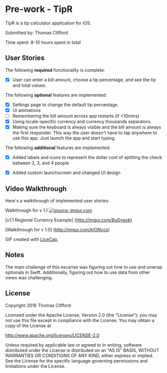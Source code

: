 # Pre-work - TipR

TipR is a tip calculator application for iOS.

Submitted by: Thomas Clifford

Time spent: 8-10 hours spent in total

## User Stories

The following **required** functionality is complete:

* [x] User can enter a bill amount, choose a tip percentage, and see the tip and total values.

The following **optional** features are implemented:
* [x] Settings page to change the default tip percentage.
* [x] UI animations
* [ ] Remembering the bill amount across app restarts (if <10mins)
* [x] Using locale-specific currency and currency thousands separators.
* [x] Making sure the keyboard is always visible and the bill amount is always the first responder. This way the user doesn't have to tap anywhere to use this app. Just launch the app and start typing.

The following **additional** features are implemented:

- [x] Added labels and icons to represent the dollar cost of splitting the check between 2, 3, and 4 people
- [x] Added custom launchscreen and changed UI design


## Video Walkthrough 

Here's a walkthrough of implemented user stories:

Walkthrough for v 1.1
<a href="http://imgur.com/6ffiQXp"><img src="http://i.imgur.com/6ffiQXp.gif" title="source: imgur.com" /></a>


[v1.1 Regional Currency Example] (http://imgur.com/BuDyeob)

[Walkthrough for v 1.0] (http://imgur.com/kIONccs)

GIF created with [LiceCap](http://www.cockos.com/licecap/).

## Notes

The main challenge of this excerise was figuring out how to use and unwrap optionals in Swift.  Additionally, 
figuring out how to use data from other views was challenging.


## License

Copyright 2016 Thomas Clifford

Licensed under the Apache License, Version 2.0 (the "License");
you may not use this file except in compliance with the License.
You may obtain a copy of the License at

http://www.apache.org/licenses/LICENSE-2.0

Unless required by applicable law or agreed to in writing, software
distributed under the License is distributed on an "AS IS" BASIS,
WITHOUT WARRANTIES OR CONDITIONS OF ANY KIND, either express or implied.
See the License for the specific language governing permissions and
limitations under the License.

